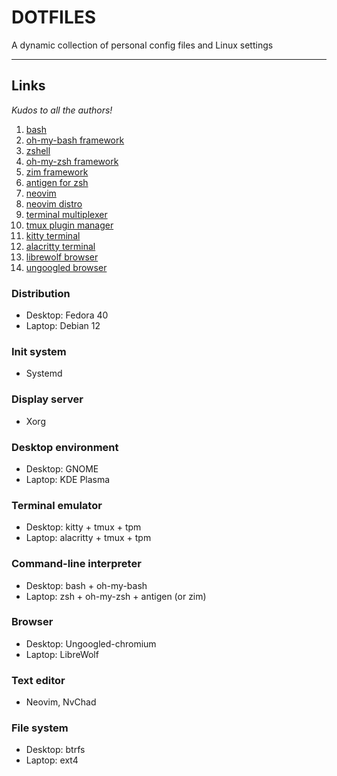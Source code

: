 # DOTFILES

A dynamic collection of personal config files and Linux settings

---

## Links

*Kudos to all the authors!*

1. [bash](https://www.gnu.org/software/bash/)
2. [oh-my-bash framework](https://ohmybash.nntoan.com/)
3. [zshell](https://www.zsh.org/)
4. [oh-my-zsh framework](https://ohmyz.sh/)
5. [zim framework](https://zimfw.sh/)
6. [antigen for zsh](https://github.com/zsh-users/antigen)
7. [neovim](https://neovim.io/)
8. [neovim distro](https://nvchad.com/)
9. [terminal multiplexer](https://github.com/tmux/tmux/wiki)
10. [tmux plugin manager](https://github.com/tmux-plugins/tpm)
11. [kitty terminal](https://sw.kovidgoyal.net/kitty/)
12. [alacritty terminal](https://alacritty.org/index.html)
13. [librewolf browser](https://librewolf.net/)
14. [ungoogled browser](https://github.com/ungoogled-software/ungoogled-chromium)


### Distribution

- Desktop: Fedora 40
- Laptop: Debian 12

### Init system

- Systemd

### Display server

- Xorg

### Desktop environment

- Desktop: GNOME
- Laptop: KDE Plasma

### Terminal emulator

- Desktop: kitty + tmux + tpm
- Laptop: alacritty + tmux + tpm

### Command-line interpreter 
- Desktop: bash + oh-my-bash
- Laptop: zsh + oh-my-zsh + antigen (or zim)

### Browser

- Desktop: Ungoogled-chromium
- Laptop: LibreWolf

### Text editor

- Neovim, NvChad

### File system

- Desktop: btrfs
- Laptop: ext4


